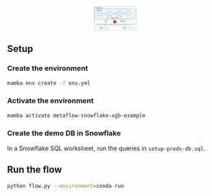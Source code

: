 <img style="display: block; float: left; max-width: 20%; height: auto; margin: auto; float: none!important;" src="static/snowflow.png"/>

## Setup

### Create the environment
```bash
mamba env create -f env.yml
```

### Activate the environment 
```bash
mamba activate metaflow-snowflake-xgb-example
```

### Create the demo DB in Snowflake
In a Snowflake SQL worksheet, run the queries in `setup-preds-db.sql`.

## Run the flow
```bash
python flow.py --environment=conda run
```